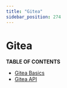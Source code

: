 ```yaml
---
title: "Gitea"
sidebar_position: 274
---
```


# Gitea

**TABLE OF CONTENTS**

- [Gitea Basics](./gitea_basics.md)
- [Gitea API](./gitea_api.md)